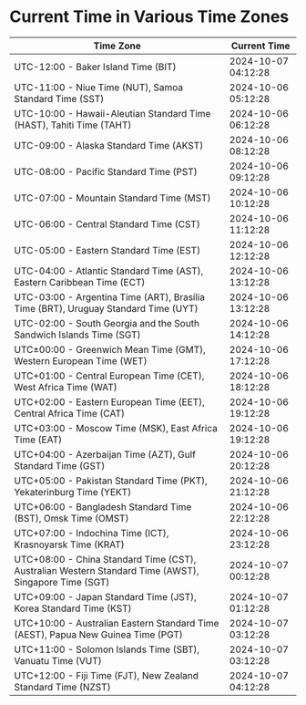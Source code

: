 # Current Time in Various Time Zones

| Time Zone | Current Time |
|-----------|--------------|
| UTC-12:00 - Baker Island Time (BIT) | 2024-10-07 04:12:28 |
| UTC-11:00 - Niue Time (NUT), Samoa Standard Time (SST) | 2024-10-06 05:12:28 |
| UTC-10:00 - Hawaii-Aleutian Standard Time (HAST), Tahiti Time (TAHT) | 2024-10-06 06:12:28 |
| UTC-09:00 - Alaska Standard Time (AKST) | 2024-10-06 08:12:28 |
| UTC-08:00 - Pacific Standard Time (PST) | 2024-10-06 09:12:28 |
| UTC-07:00 - Mountain Standard Time (MST) | 2024-10-06 10:12:28 |
| UTC-06:00 - Central Standard Time (CST) | 2024-10-06 11:12:28 |
| UTC-05:00 - Eastern Standard Time (EST) | 2024-10-06 12:12:28 |
| UTC-04:00 - Atlantic Standard Time (AST), Eastern Caribbean Time (ECT) | 2024-10-06 13:12:28 |
| UTC-03:00 - Argentina Time (ART), Brasília Time (BRT), Uruguay Standard Time (UYT) | 2024-10-06 13:12:28 |
| UTC-02:00 - South Georgia and the South Sandwich Islands Time (SGT) | 2024-10-06 14:12:28 |
| UTC±00:00 - Greenwich Mean Time (GMT), Western European Time (WET) | 2024-10-06 17:12:28 |
| UTC+01:00 - Central European Time (CET), West Africa Time (WAT) | 2024-10-06 18:12:28 |
| UTC+02:00 - Eastern European Time (EET), Central Africa Time (CAT) | 2024-10-06 19:12:28 |
| UTC+03:00 - Moscow Time (MSK), East Africa Time (EAT) | 2024-10-06 19:12:28 |
| UTC+04:00 - Azerbaijan Time (AZT), Gulf Standard Time (GST) | 2024-10-06 20:12:28 |
| UTC+05:00 - Pakistan Standard Time (PKT), Yekaterinburg Time (YEKT) | 2024-10-06 21:12:28 |
| UTC+06:00 - Bangladesh Standard Time (BST), Omsk Time (OMST) | 2024-10-06 22:12:28 |
| UTC+07:00 - Indochina Time (ICT), Krasnoyarsk Time (KRAT) | 2024-10-06 23:12:28 |
| UTC+08:00 - China Standard Time (CST), Australian Western Standard Time (AWST), Singapore Time (SGT) | 2024-10-07 00:12:28 |
| UTC+09:00 - Japan Standard Time (JST), Korea Standard Time (KST) | 2024-10-07 01:12:28 |
| UTC+10:00 - Australian Eastern Standard Time (AEST), Papua New Guinea Time (PGT) | 2024-10-07 03:12:28 |
| UTC+11:00 - Solomon Islands Time (SBT), Vanuatu Time (VUT) | 2024-10-07 03:12:28 |
| UTC+12:00 - Fiji Time (FJT), New Zealand Standard Time (NZST) | 2024-10-07 04:12:28 |
